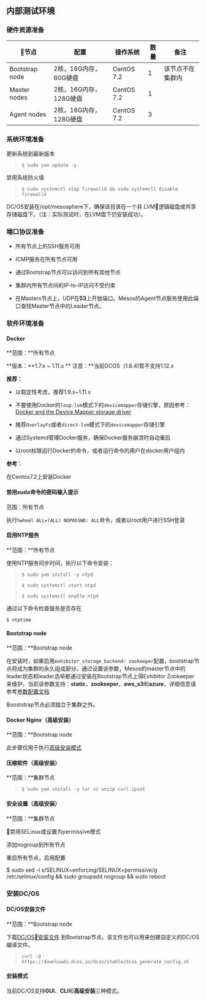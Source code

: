 ## 内部测试环境

### 硬件资源准备

| 节点 | 配置 | 操作系统 | 数量 | 备注 |
| --- | --- | --- | --- | --- |
| Bootstrap node | 2核，16G内存，60G硬盘 | CentOS 7.2 | 1 | 该节点不在集群内 |
| Master nodes | 2核，16G内存，128G硬盘 | CentOS 7.2 | 1 |  |
| Agent nodes | 2核，16G内存，128G硬盘 | CentOS 7.2 | 3 |  |

### 系统环境准备

更新系统到最新版本

> `$ sudo yum update -y`

禁用系统防火墙

> `$ sudo systemctl stop firewalld && sudo systemctl disable firewalld`

DC\/OS安装在\/opt\/mesosphere下，确保该目录在一个非 LVM逻辑磁盘或共享存储磁盘下。（注：实际测试时，在LVM盘下仍安装成功）。

### 端口协议准备

* 所有节点上的SSH服务可用

* ICMP服务在所有节点可用

* 通过Bootstrap节点可以访问到所有其他节点

* 集群内所有节点间的IP-to-IP访问不受约束

* 在Masters节点上，UDP在**53**上开放端口。Mesos的Agent节点服务使用此端口查找Master节点中的Leader节点。


### 软件环境准备

#### Docker

**范围：**所有节点

**版本：**1.7.x ~ 1.11.x ** 注意：**当前DCOS（1.8.4\)暂不支持1.12.x

**推荐：**

* 以稳定性考虑，推荐1.9.x~1.11.x

* 不要使用Docker的`loop-lvm`模式下的`devicemapper`存储引擎，原因参考：[Docker and the Device Mapper storage driver](https://docs.docker.com/engine/userguide/storagedriver/device-mapper-driver/)

* 推荐`OverlayFs`或者`direct-lvm`模式下的`devicemapper`存储引擎

* 通过Systemd管理Docker服务，确保Docker服务崩溃时自动重启

* 以root权限运行Docker的命令，或者运行命令的用户在docker用户组内


**参考：**

在Centos7.2上安装Docker

#### 禁用sudo命令的密码输入提示

范围：所有节点

执行`%wheel ALL=(ALL) NOPASSWD: ALL`命令，或者以root用户进行SSH登录

#### 启用NTP服务

**范围：**所有节点

使用NTP服务同步时间，执行以下命令安装：

> `$ sudo yum install -y ntpd`
> 
> `$ sudo systemctl start ntpd`
> 
> `$ sudo systemctl enable ntpd`

通过以下命令检查服务是否存在

`$ ntptime`

#### Bootstrap node

**范围：**Bootstrap node

在安装时，如果启用`exhibitor_storage_backend: zookeeper`配置，bootstrap节点将成为集群的永久组成部分。通过设置该参数，Mesos的master节点中的leader状态和leader选举都通过安装在Bootstrap节点上得Exhibitor Zookeeper来维护。当前该参数支持：**static**，**zookeeper**，**aws\_s3**和**azure**，详细信息请参考[参数配置文档](https://dcos.io/docs/1.8/administration/installing/custom/configuration-parameters/)

Booststrap节点必须独立于集群之外。

#### 

#### Docker Nginx（高级安装）

**范围：**Bootstrap node

此步骤仅用于执行[高级安装模式](https://dcos.io/docs/1.8/administration/installing/custom/advanced/)

#### 压缩软件（高级安装）

**范围：**集群节点

> `$ sudo yum install -y tar xz unzip curl ipset`

#### 安全设置（高级安装）

**范围：**集群节点

禁用SELinux或设置为permissive模式

添加nogroup到所有节点

重启所有节点，启用配置

$ sudo sed -i s\/SELINUX=enforcing\/SELINUX=permissive\/g \/etc\/selinux\/config && sudo groupadd nogroup && sudo reboot



### 安装DC\/OS

#### DC\/OS安装文件

**范围：**Bootstrap node

下载[DC\/OS安装文件](https://downloads.dcos.io/dcos/stable/dcos_generate_config.sh) 到Bootstrap节点。该文件也可以用来创建自定义的DC\/OS编译文件。

> `curl -O https://downloads.dcos.io/dcos/stable/dcos_generate_config.sh`

#### 安装模式

当前DC\/OS支持**GUI**、**CLI**和**高级安装**三种模式。

